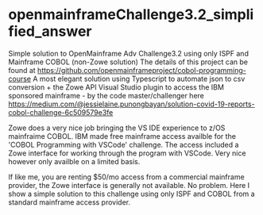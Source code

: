 # openmainframeChallenge3.2_simplified_answer
Simple solution to OpenMainframe Adv Challenge3.2 using only ISPF and Mainframe COBOL (non-Zowe solution)
The details of this project can be found at https://github.com/openmainframeproject/cobol-programming-course
A most elegant solution using Typescript to automate json to csv conversion + the Zowe API Visual Studio plugin to access the IBM sponsored mainframe - by the code master/challenger here https://medium.com/@jessielaine.punongbayan/solution-covid-19-reports-cobol-challenge-6c509579e3fe

Zowe does a very nice job bringing the VS IDE experience to z/OS mainfraime COBOL. IBM made free mainframe access availble for the 'COBOL Programming with VSCode' challenge. The access included a Zowe interface for working through the program with VSCode. Very nice however only availble on a limited basis.  

If like me, you are renting $50/mo access from a commercial mainframe provider, the Zowe interface is generally not available. No problem. Here I show a simple solution to this challenge using only ISPF and COBOL from a standard mainframe access provider.   

